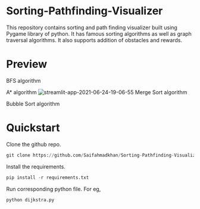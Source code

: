 # Sorting-Pathfinding-Visualizer
This repository contains sorting and path finding visualizer built using Pygame library of python. It has famous sorting algorithms as well as graph traversal algorithms. It also supports addition of obstacles and rewards.

# Preview
BFS algorithm

A* algorithm
![streamlit-app-2021-06-24-19-06-55](https://user-images.githubusercontent.com/22033852/123276015-6f6dc000-d522-11eb-8e67-70762954ae8a.gif)
Merge Sort algorithm

Bubble Sort algorithm

# Quickstart
Clone the github repo.
```python
git clone https://github.com/Saifahmadkhan/Sorting-Pathfinding-Visualizer
```

Install the requirements.
```python
pip install -r requirements.txt
```

Run corresponding python file. For eg,
```python
python dijkstra.py
```

